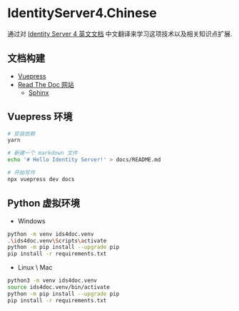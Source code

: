 # IdentityServer4.Chinese
通过对 [Identity Server 4 英文文档](https://identityserver4.readthedocs.io/en/latest/) 中文翻译来学习这项技术以及相关知识点扩展.

## 文档构建
* [Vuepress](https://www.vuepress.cn)
* [Read The Doc 网站](https://readthedocs.org)
  * [Sphinx](https://docs.readthedocs.io/en/stable/intro/getting-started-with-sphinx.html)

## Vuepress 环境
```bash
# 安装依赖
yarn

# 新建一个 markdown 文件
echo '# Hello Identity Server!' > docs/README.md

# 开始写作
npx vuepress dev docs
```

## Python 虚拟环境

* Windows

```bash
python -m venv ids4doc.venv
.\ids4doc.venv\Scripts\activate
python -m pip install --upgrade pip 
pip install -r requirements.txt
```

* Linux \ Mac
    
```bash
python3 -m venv ids4doc.venv
source ids4doc.venv/bin/activate
python -m pip install --upgrade pip
pip install -r requirements.txt
```